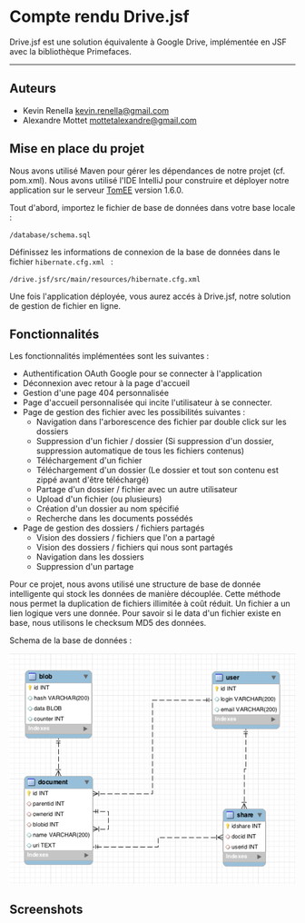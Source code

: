 Compte rendu Drive.jsf
=====================

Drive.jsf est une solution équivalente à Google Drive, implémentée en JSF avec la bibliothèque Primefaces.

----------

Auteurs
---------
- Kevin Renella <kevin.renella@gmail.com>
- Alexandre Mottet <mottetalexandre@gmail.com>


Mise en place du projet
---------
Nous avons utilisé Maven pour gérer les dépendances de notre projet (cf. pom.xml). Nous avons utilisé l'IDE IntelliJ pour construire et déployer notre application sur le serveur [TomEE][1] version 1.6.0.
	
Tout d'abord, importez le fichier de base de données dans votre base locale :

	/database/schema.sql
	
Définissez les informations de connexion de la base de données dans le fichier `hibernate.cfg.xml ` :
	
	/drive.jsf/src/main/resources/hibernate.cfg.xml 
	
Une fois l'application déployée, vous aurez accés à Drive.jsf, notre solution de gestion de fichier en ligne.

Fonctionnalités
---------
Les fonctionnalités implémentées sont les suivantes :

- Authentification OAuth Google pour se connecter à l'application
- Déconnexion avec retour à la page d'accueil
- Gestion d'une page 404 personnalisée
- Page d'accueil personnalisée qui incite l'utilisateur à se connecter.
- Page de gestion des fichier avec les possibilités suivantes :
    - Navigation dans l'arborescence des fichier par double click sur les dossiers
    - Suppression d'un fichier / dossier (Si suppression d'un dossier, suppression automatique de tous les fichiers contenus)
    - Téléchargement d'un fichier
    - Téléchargement d'un dossier (Le dossier et tout son contenu est zippé avant d'être téléchargé)
    - Partage d'un dossier / fichier avec un autre utilisateur
    - Upload d'un fichier (ou plusieurs)
    - Création d'un dossier au nom spécifié
    - Recherche dans les documents possédés
- Page de gestion des dossiers / fichiers partagés
    - Vision des dossiers / fichiers que l'on a partagé
    - Vision des dossiers / fichiers qui nous sont partagés
    - Navigation dans les dossiers
    - Suppression d'un partage

Pour ce projet, nous avons utilisé une structure de base de donnée intelligente qui stock les données de manière découplée. Cette méthode nous permet la duplication de fichiers illimitée à coût réduit. Un fichier a un lien logique vers une donnée. Pour savoir si le data d'un fichier existe en base, nous utilisons le checksum MD5 des données.

Schema de la base de données : 

![Schema BDD][2]

Screenshots
---------


  [1]: http://tomee.apache.org/apache-tomee.html
  [2]: /database/schema.png